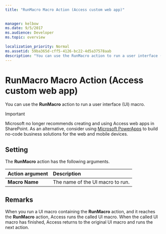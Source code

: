 ```yaml
---
title: "RunMacro Macro Action (Access custom web app)"
 
 
manager: kelbow
ms.date: 9/5/2017
ms.audience: Developer
ms.topic: overview
  
localization_priority: Normal
ms.assetid: 59ba365d-cff5-4126-bc22-4d5a37578aab
description: "You can use the RunMacro action to run a user interface (UI) macro."
---
```


# RunMacro Macro Action (Access custom web app)

You can use the **RunMacro** action to run a user interface (UI) macro. 
  
> [!IMPORTANT]
> Microsoft no longer recommends creating and using Access web apps in SharePoint. As an alternative, consider using [Microsoft PowerApps](https://powerapps.microsoft.com/en-us/) to build no-code business solutions for the web and mobile devices. 
  
## Setting

The **RunMacro** action has the following arguments. 
  
|**Action argument**|**Description**|
|:-----|:-----|
|**Macro Name** <br/> |The name of the UI macro to run.  <br/> |
   
## Remarks

When you run a UI macro containing the **RunMacro** action, and it reaches the **RunMacro** action, Access runs the called UI macro. When the called UI macro has finished, Access returns to the original UI macro and runs the next action. 
  

